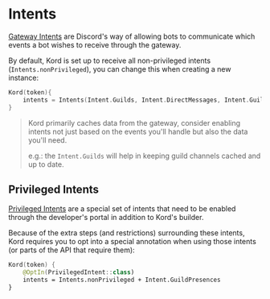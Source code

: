 # Intents
[Gateway Intents](https://discord.com/developers/docs/topics/gateway#gateway-intents) are Discord's way of allowing bots to communicate which events a bot wishes to receive through the gateway.

By default, Kord is set up to receive all non-privileged intents (`Intents.nonPrivileged`),
you can change this when creating a new instance:

```kotlin
Kord(token){
    intents = Intents(Intent.Guilds, Intent.DirectMessages, Intent.GuildMessages)
}
```

> Kord primarily caches data from the gateway, consider enabling intents not just based on the events you'll handle but also the data you'll need. 
>
> e.g.: the `Intent.Guilds` will help in keeping guild channels cached and up to date.

## Privileged Intents

[Privileged Intents](https://discord.com/developers/docs/topics/gateway#privileged-intents) are a special set of intents that need to be enabled through the developer's portal in addition to Kord's builder. 

Because of the extra steps (and restrictions) surrounding these intents, Kord requires you to opt into a special annotation when using those intents (or parts of the API that require them):
```kotlin
Kord(token) {
    @OptIn(PrivilegedIntent::class)
    intents = Intents.nonPrivileged + Intent.GuildPresences
}
```
